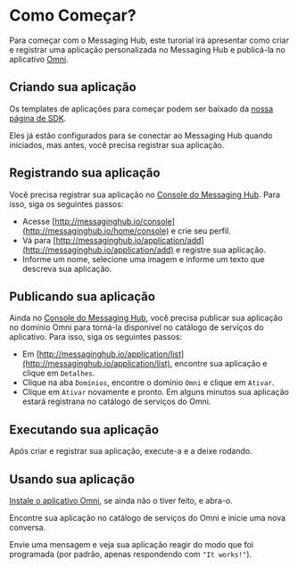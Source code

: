 # Como Começar?

Para começar com o Messaging Hub, este turorial irá apresentar como criar e registrar uma aplicação personalizada no Messaging Hub e publicá-la no aplicativo [Omni](http://www.omnisms.com.br/webtools/).

## Criando sua aplicação

Os templates de aplicações para começar podem ser baixado da [nossa página de SDK](http://messaginghub.io/docs/sdks/introduction).

Eles já estão configurados para se conectar ao Messaging Hub quando iniciados, mas antes, você precisa registrar sua aplicação.

## Registrando sua aplicação

Você precisa registrar sua aplicação no [Console do Messaging Hub](http://messaginghub.io/home/console).
Para isso, siga os seguintes passos:

- Acesse [http://messaginghub.io/console](http://messaginghub.io/home/console) e crie seu perfil.
- Vá para [http://messaginghub.io/application/add](http://messaginghub.io/application/add) e registre sua aplicação.
- Informe um nome, selecione uma imagem e informe um texto que descreva sua aplicação.

## Publicando sua aplicação

Ainda no [Console do Messaging Hub](http://messaginghub.io/home/console), você precisa publicar sua aplicação no domínio Omni para torná-la disponível no catálogo de serviços do aplicativo.
Para isso, siga os seguintes passos:

- Em [http://messaginghub.io/application/list](http://messaginghub.io/application/list), encontre sua aplicação e clique em `Detalhes`.
- Clique na aba `Domínios`, encontre o domínio `Omni` e clique em `Ativar`.
- Clique em `Ativar` novamente e pronto. Em alguns minutos sua aplicação estará registrana no catálogo de serviços do Omni.

## Executando sua aplicação

Após criar e registrar sua aplicação, execute-a e a deixe rodando. 

## Usando sua aplicação

[Instale o aplicativo Omni](https://play.google.com/store/apps/details?id=net.take.omni), se ainda não o tiver feito, e abra-o.

Encontre sua aplicação no catálogo de serviços do Omni e inicie uma nova conversa.

Envie uma mensagem e veja sua aplicação reagir do modo que foi programada (por padrão, apenas respondendo com `"It works!"`).